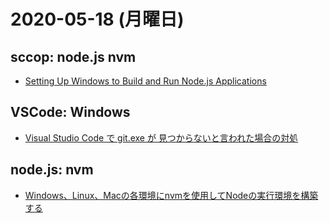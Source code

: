 # 2020-05-18 (月曜日)

## sccop: node.js nvm

- [Setting Up Windows to Build and Run Node.js Applications](https://spin.atomicobject.com/2018/06/18/windows-node-js/)

## VSCode: Windows

- [Visual Studio Code で git.exe が 見つからないと言われた場合の対処](https://azriton.github.io/2017/12/18/Visual-Studio-Code%E3%81%A7git%E3%81%8C%E8%A6%8B%E3%81%A4%E3%81%8B%E3%82%89%E3%81%AA%E3%81%84%E3%81%A8%E8%A8%80%E3%82%8F%E3%82%8C%E3%81%9F%E5%A0%B4%E5%90%88%E3%81%AE%E5%AF%BE%E5%87%A6/)


## node.js: nvm

- [Windows、Linux、Macの各環境にnvmを使用してNodeの実行環境を構築する](https://dev.classmethod.jp/articles/how-to-install-node-using-nvm/)